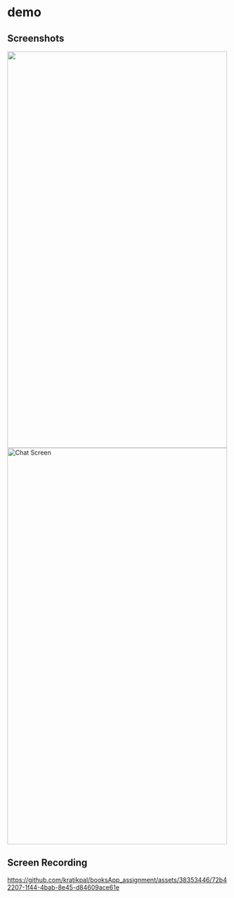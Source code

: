 # demo

## Screenshots

<img src="https://github.com/kratikpal/booksApp_assignment/assets/38353446/0be0acb8-cb91-4672-9374-ee4f41138377"  width="500" height="900">
<img src="https://github.com/kratikpal/booksApp_assignment/assets/38353446/f03e9f8a-1342-4b22-9925-e1bd7353336c" alt="Chat Screen" width="500" height="900">

## Screen Recording

https://github.com/kratikpal/booksApp_assignment/assets/38353446/72b42207-1f44-4bab-8e45-d84609ace61e

